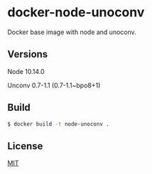 # docker-node-unoconv

Docker base image with node and unoconv.

## Versions

Node 10.14.0

Unconv 0.7-1.1 (0.7-1.1~bpo8+1)

## Build

```bash
$ docker build -t node-unoconv .
```

## License

[MIT](LICENSE)
